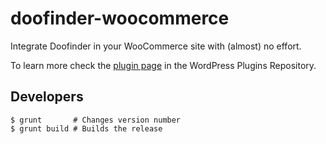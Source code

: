 # doofinder-woocommerce

Integrate Doofinder in your WooCommerce site with (almost) no effort.

To learn more check the [plugin page](https://wordpress.org/plugins-wp/doofinder-for-woocommerce/) in the WordPress Plugins Repository.

## Developers

```
$ grunt       # Changes version number
$ grunt build # Builds the release
```
